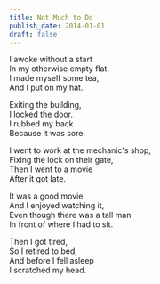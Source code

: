 ```yaml
---
title: Not Much to Do
publish_date: 2014-01-01
draft: false
---
```


I awoke without a start  
In my otherwise empty flat.  
I made myself some tea,  
And I put on my hat.  

Exiting the building,  
I locked the door.  
I rubbed my back  
Because it was sore.  

I went to work at the mechanic's shop,  
Fixing the lock on their gate,  
Then I went to a movie  
After it got late.  

It was a good movie  
And I enjoyed watching it,  
Even though there was a tall man  
In front of where I had to sit.  

Then I got tired,  
So I retired to bed,  
And before I fell asleep  
I scratched my head.  
